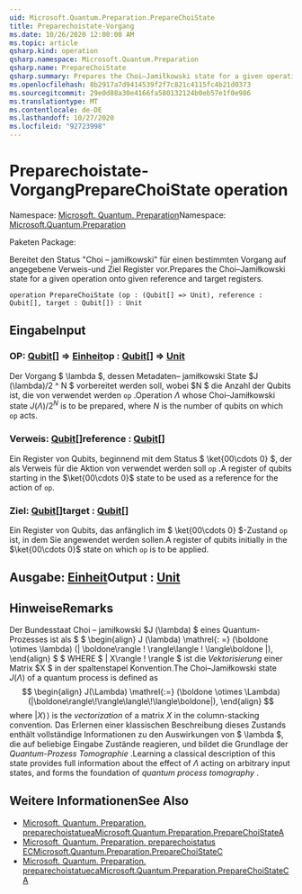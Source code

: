 ```yaml
---
uid: Microsoft.Quantum.Preparation.PrepareChoiState
title: Preparechoistate-Vorgang
ms.date: 10/26/2020 12:00:00 AM
ms.topic: article
qsharp.kind: operation
qsharp.namespace: Microsoft.Quantum.Preparation
qsharp.name: PrepareChoiState
qsharp.summary: Prepares the Choi–Jamiłkowski state for a given operation onto given reference and target registers.
ms.openlocfilehash: 8b2917a7d9414539f2f7c821c4115fc4b21d0373
ms.sourcegitcommit: 29e0d88a30e4166fa580132124b0eb57e1f0e986
ms.translationtype: MT
ms.contentlocale: de-DE
ms.lasthandoff: 10/27/2020
ms.locfileid: "92723998"
---
```

# <a name="preparechoistate-operation"></a><span data-ttu-id="41f4f-102">Preparechoistate-Vorgang</span><span class="sxs-lookup"><span data-stu-id="41f4f-102">PrepareChoiState operation</span></span>

<span data-ttu-id="41f4f-103">Namespace: [Microsoft. Quantum. Preparation](xref:Microsoft.Quantum.Preparation)</span><span class="sxs-lookup"><span data-stu-id="41f4f-103">Namespace: [Microsoft.Quantum.Preparation](xref:Microsoft.Quantum.Preparation)</span></span>

<span data-ttu-id="41f4f-104">Paketen [](https://nuget.org/packages/)</span><span class="sxs-lookup"><span data-stu-id="41f4f-104">Package: [](https://nuget.org/packages/)</span></span>


<span data-ttu-id="41f4f-105">Bereitet den Status "Choi – jamiłkowski" für einen bestimmten Vorgang auf angegebene Verweis-und Ziel Register vor.</span><span class="sxs-lookup"><span data-stu-id="41f4f-105">Prepares the Choi–Jamiłkowski state for a given operation onto given reference and target registers.</span></span>

```qsharp
operation PrepareChoiState (op : (Qubit[] => Unit), reference : Qubit[], target : Qubit[]) : Unit
```


## <a name="input"></a><span data-ttu-id="41f4f-106">Eingabe</span><span class="sxs-lookup"><span data-stu-id="41f4f-106">Input</span></span>

### <a name="op--qubit--unit"></a><span data-ttu-id="41f4f-107">OP: [Qubit](xref:microsoft.quantum.lang-ref.qubit)[] => [Einheit](xref:microsoft.quantum.lang-ref.unit)</span><span class="sxs-lookup"><span data-stu-id="41f4f-107">op : [Qubit](xref:microsoft.quantum.lang-ref.qubit)[] => [Unit](xref:microsoft.quantum.lang-ref.unit)</span></span> 

<span data-ttu-id="41f4f-108">Der Vorgang $ \lambda $, dessen Metadaten– jamiłkowski State $J (\lambda)/2 ^ N $ vorbereitet werden soll, wobei $N $ die Anzahl der Qubits ist, die von verwendet werden `op` .</span><span class="sxs-lookup"><span data-stu-id="41f4f-108">Operation $\Lambda$ whose Choi–Jamiłkowski state $J(\Lambda) / 2^N$ is to be prepared, where $N$ is the number of qubits on which `op` acts.</span></span>


### <a name="reference--qubit"></a><span data-ttu-id="41f4f-109">Verweis: [Qubit](xref:microsoft.quantum.lang-ref.qubit)[]</span><span class="sxs-lookup"><span data-stu-id="41f4f-109">reference : [Qubit](xref:microsoft.quantum.lang-ref.qubit)[]</span></span>

<span data-ttu-id="41f4f-110">Ein Register von Qubits, beginnend mit dem Status $ \ket{00\cdots 0} $, der als Verweis für die Aktion von verwendet werden soll `op` .</span><span class="sxs-lookup"><span data-stu-id="41f4f-110">A register of qubits starting in the $\ket{00\cdots 0}$ state to be used as a reference for the action of `op`.</span></span>


### <a name="target--qubit"></a><span data-ttu-id="41f4f-111">Ziel: [Qubit](xref:microsoft.quantum.lang-ref.qubit)[]</span><span class="sxs-lookup"><span data-stu-id="41f4f-111">target : [Qubit](xref:microsoft.quantum.lang-ref.qubit)[]</span></span>

<span data-ttu-id="41f4f-112">Ein Register von Qubits, das anfänglich im $ \ket{00\cdots 0} $-Zustand `op` ist, in dem Sie angewendet werden sollen.</span><span class="sxs-lookup"><span data-stu-id="41f4f-112">A register of qubits initially in the $\ket{00\cdots 0}$ state on which `op` is to be applied.</span></span>



## <a name="output--unit"></a><span data-ttu-id="41f4f-113">Ausgabe: [Einheit](xref:microsoft.quantum.lang-ref.unit)</span><span class="sxs-lookup"><span data-stu-id="41f4f-113">Output : [Unit](xref:microsoft.quantum.lang-ref.unit)</span></span>



## <a name="remarks"></a><span data-ttu-id="41f4f-114">Hinweise</span><span class="sxs-lookup"><span data-stu-id="41f4f-114">Remarks</span></span>

<span data-ttu-id="41f4f-115">Der Bundesstaat Choi – jamiłkowski $J (\lambda) $ eines Quantum-Prozesses ist als $ $ \begin{align} J (\lambda) \mathrel{: =} (\boldone \otimes \lambda) (| \boldone\rangle \! \rangle\langle \! \langle\boldone |), \end{align} $ $ WHERE $ | X\rangle \! \rangle $ ist die *Vektorisierung* einer Matrix $X $ in der spaltenstapel Konvention.</span><span class="sxs-lookup"><span data-stu-id="41f4f-115">The Choi–Jamiłkowski state $J(\Lambda)$ of a quantum process is defined as $$ \begin{align} J(\Lambda) \mathrel{:=} (\boldone \otimes \Lambda) (|\boldone\rangle\!\rangle\langle\!\langle\boldone|), \end{align} $$ where $|X\rangle\!\rangle$ is the *vectorization* of a matrix $X$ in the column-stacking convention.</span></span> <span data-ttu-id="41f4f-116">Das Erlernen einer klassischen Beschreibung dieses Zustands enthält vollständige Informationen zu den Auswirkungen von $ \lambda $, die auf beliebige Eingabe Zustände reagieren, und bildet die Grundlage der *Quantum-Prozess Tomographie* .</span><span class="sxs-lookup"><span data-stu-id="41f4f-116">Learning a classical description of this state provides full information about the effect of $\Lambda$ acting on arbitrary input states, and forms the foundation of *quantum process tomography* .</span></span>

## <a name="see-also"></a><span data-ttu-id="41f4f-117">Weitere Informationen</span><span class="sxs-lookup"><span data-stu-id="41f4f-117">See Also</span></span>

- [<span data-ttu-id="41f4f-118">Microsoft. Quantum. Preparation. preparechoistatuea</span><span class="sxs-lookup"><span data-stu-id="41f4f-118">Microsoft.Quantum.Preparation.PrepareChoiStateA</span></span>](xref:Microsoft.Quantum.Preparation.PrepareChoiStateA)
- [<span data-ttu-id="41f4f-119">Microsoft. Quantum. Preparation. preparechoistatus EC</span><span class="sxs-lookup"><span data-stu-id="41f4f-119">Microsoft.Quantum.Preparation.PrepareChoiStateC</span></span>](xref:Microsoft.Quantum.Preparation.PrepareChoiStateC)
- [<span data-ttu-id="41f4f-120">Microsoft. Quantum. Preparation. preparechoistatueca</span><span class="sxs-lookup"><span data-stu-id="41f4f-120">Microsoft.Quantum.Preparation.PrepareChoiStateCA</span></span>](xref:Microsoft.Quantum.Preparation.PrepareChoiStateCA)